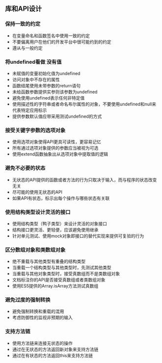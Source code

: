 ## 库和API设计

### 保持一致的约定

- 在变量命名和函数签名中使用一致的约定
- 不要偏离用户在他们的开发平台中很可能约到的约定
- 遵从与一般约定

### 将undefined看做 没有值

- 未赋值的变量初始化值为undefined
- 访问对象中不存在的属性
- 函数结尾使用未带参数的return语句
- 未给函数参数提供实参则该参数为undefined
- 避免使用undefined表示任何非特定值
- 使用描述性的字符串或者命名布尔属性的对象，不要使用undefined和null来代表特定应用标示
- 提供参数默认值应带采用测试undefined的方式

### 接受关键字参数的选项对象

- 使用选项对象使得API更具可读性，更容易记忆
- 所有通过选项对象提供的参数应当被视为可选
- 使用extend函数抽象出从选项对象中提取值的逻辑

### 避免不必要的状态

- 无状态的API提供的函数或者方法的行为只取决于输入，而与程序的状态改变无关
- 尽可能的使用无状态的API
- 如果API有状态，标示出每个操作与哪些状态有关联

### 使用结构类型设计灵活的接口

- 使用结构类型（鸭子类型）来设计灵活的对象接口
- 结构接口更灵活、更轻便，应该避免使用继承
- 针对单元测试、使用mock对象即接口的替代实现来提供可复验的行为

### 区分数组对象和类数组对象

- 绝不重载与其他类型有重叠的结构类型
- 当重载一个结构类型与其他类型时，先测试其他类型
- 当重载与其他对象类型时，接受真数组而不是类数组对象
- 文档标注你的API是否接受真数组或者类数组对象
- 使用ES5提供的Array.isArray方法测试真数组

### 避免过度的强制转换

- 避免强制转换和重载的混用
- 考虑防御性的监视非预期的输入

### 支持方法链

- 使用方法链来连接无状态的操作
- 通过在无状态的方法返回新对象来支持方法链
- 通过在有状态的方法返回this来支持方法链